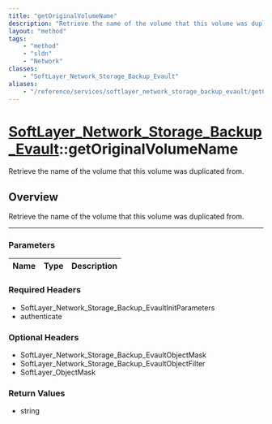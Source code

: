 ```yaml
---
title: "getOriginalVolumeName"
description: "Retrieve the name of the volume that this volume was duplicated from."
layout: "method"
tags:
    - "method"
    - "sldn"
    - "Network"
classes:
    - "SoftLayer_Network_Storage_Backup_Evault"
aliases:
    - "/reference/services/softlayer_network_storage_backup_evault/getOriginalVolumeName"
---
```

# [SoftLayer_Network_Storage_Backup_Evault](/reference/services/SoftLayer_Network_Storage_Backup_Evault)::getOriginalVolumeName


Retrieve the name of the volume that this volume was duplicated from.


## Overview 
Retrieve the name of the volume that this volume was duplicated from.

-----

### Parameters 
|Name | Type | Description |
| --- | --- | --- |


### Required Headers
* SoftLayer_Network_Storage_Backup_EvaultInitParameters
* authenticate


### Optional Headers
* SoftLayer_Network_Storage_Backup_EvaultObjectMask
* SoftLayer_Network_Storage_Backup_EvaultObjectFilter
* SoftLayer_ObjectMask

### Return Values
* string




